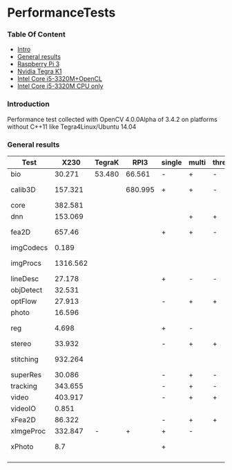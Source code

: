 PerformanceTests
========================
### Table Of Content <a name="toc"></a>
- [Intro](#intro)
- [General results](#generalResults)
- [Raspberry Pi 3](PerformanceTests.md#RPI3)
- [Nvidia Tegra K1](PerformanceTests.md#TegraK1)
- [Intel Core i5-3320M+OpenCL](PerformanceTests.md#x230CL)
- [Intel Core i5-3320M CPU only](PerformanceTests.md#x230)

### Introduction
Performance test collected with OpenCV 4.0.0Alpha of 3.4.2 on platforms without C++11 like Tegra4Linux/Ubuntu 14.04

####

### General results <a name="generalResults"> </a>


| Test | X230 | TegraK | RPI3 | single| multi|threading| opencl| comment|
|---|---|---|---|---|---|---|---| ---|
| bio | 30.271 |  53.480| 66.561 | - | + |- | -|  |
| calib3D | 157.321| | 680.995| +|+ |- |- |  particulary singlecore|
| core | 382.581| | | | | | +| |
| dnn| 153.069 || | | + | + | | |
| fea2D | 657.46 | | | + | + | - |- | particulary singlecore |
| imgCodecs | 0.189 | | | |  | | | ?|
| imgProcs | 1316.562 | | | |  | | |  particulary singlecore |
| lineDesc | 27.178 | | | + | - |- |- | |
| objDetect |32.531 | | | |  | | +| |
| optFlow | 27.913| | |- | + |+ |- | |
| photo | 16.596| | | |  | |+ | |
| reg| 4.698 |  | | +| - | | |single core |
| stereo | 33.932 | | |- | + | +| | |
| stitching| 932.264| | | |  | |+ |  particulary singlecore |
| superRes | 30.086 | | |- | + |- | | |
| tracking | 343.655 | | |- | + | -| | |
| video | 403.917| | | -| + |+ |+ | |
| videoIO| 0.851 | | | |  | | |? |
| xFea2D | 86.322| | |- | +| + |- | |
| xImgeProc | 332.847| -|+ |+ | -| | | |
| xPhoto | 8.7 | | | +|  | | | single core?|
| | | | |
| | | | |


